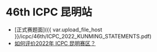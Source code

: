 # 46th ICPC 昆明站

* [正式赛题面]({{ var.upload_file_host }}/icpc/46th/ICPC_2022_KUNMING_STATEMENTS.pdf)
* [如何评价2022年 ICPC 昆明赛区？](https://www.zhihu.com/question/528099946)
